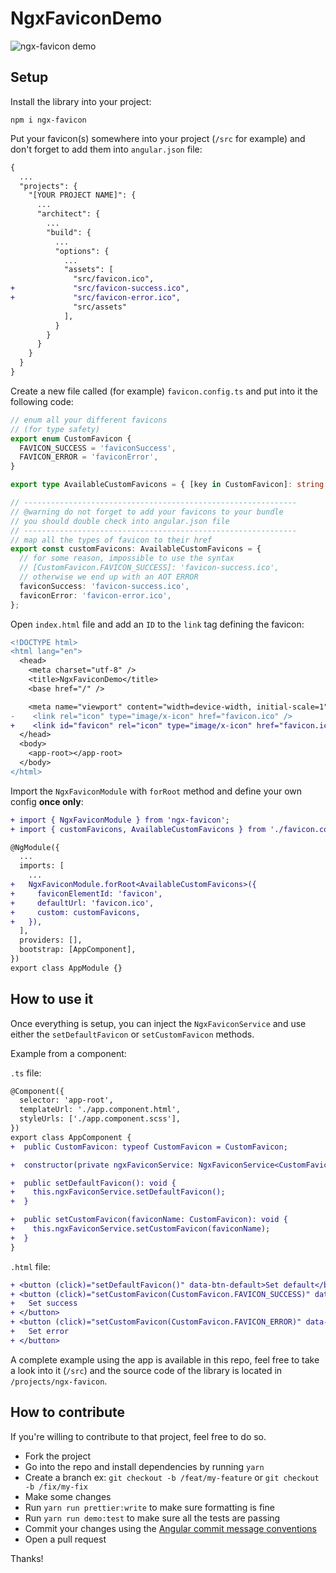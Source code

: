 # NgxFaviconDemo

![ngx-favicon demo](https://user-images.githubusercontent.com/4950209/52950363-d4bfae00-3376-11e9-8045-df952b1fbb19.gif?raw=true)

## Setup

Install the library into your project:

```
npm i ngx-favicon
```

Put your favicon(s) somewhere into your project (`/src` for example) and don't forget to add them into `angular.json` file:

```diff
{
  ...
  "projects": {
    "[YOUR PROJECT NAME]": {
      ...
      "architect": {
        ...
        "build": {
          ...
          "options": {
            ...
            "assets": [
              "src/favicon.ico",
+             "src/favicon-success.ico",
+             "src/favicon-error.ico",
              "src/assets"
            ],
          }
        }
      }
    }
  }
}
```

Create a new file called (for example) `favicon.config.ts` and put into it the following code:

```typescript
// enum all your different favicons
// (for type safety)
export enum CustomFavicon {
  FAVICON_SUCCESS = 'faviconSuccess',
  FAVICON_ERROR = 'faviconError',
}

export type AvailableCustomFavicons = { [key in CustomFavicon]: string };

// -------------------------------------------------------------
// @warning do not forget to add your favicons to your bundle
// you should double check into angular.json file
// -------------------------------------------------------------
// map all the types of favicon to their href
export const customFavicons: AvailableCustomFavicons = {
  // for some reason, impossible to use the syntax
  // [CustomFavicon.FAVICON_SUCCESS]: 'favicon-success.ico',
  // otherwise we end up with an AOT ERROR
  faviconSuccess: 'favicon-success.ico',
  faviconError: 'favicon-error.ico',
};
```

Open `index.html` file and add an `ID` to the `link` tag defining the favicon:

```diff
<!DOCTYPE html>
<html lang="en">
  <head>
    <meta charset="utf-8" />
    <title>NgxFaviconDemo</title>
    <base href="/" />

    <meta name="viewport" content="width=device-width, initial-scale=1" />
-    <link rel="icon" type="image/x-icon" href="favicon.ico" />
+    <link id="favicon" rel="icon" type="image/x-icon" href="favicon.ico" />
  </head>
  <body>
    <app-root></app-root>
  </body>
</html>
```

Import the `NgxFaviconModule` with `forRoot` method and define your own config **once only**:

```diff
+ import { NgxFaviconModule } from 'ngx-favicon';
+ import { customFavicons, AvailableCustomFavicons } from './favicon.config';

@NgModule({
  ...
  imports: [
    ...
+   NgxFaviconModule.forRoot<AvailableCustomFavicons>({
+     faviconElementId: 'favicon',
+     defaultUrl: 'favicon.ico',
+     custom: customFavicons,
+   }),
  ],
  providers: [],
  bootstrap: [AppComponent],
})
export class AppModule {}
```

## How to use it

Once everything is setup, you can inject the `NgxFaviconService` and use either the `setDefaultFavicon` or `setCustomFavicon` methods.

Example from a component:

`.ts` file:

```diff
@Component({
  selector: 'app-root',
  templateUrl: './app.component.html',
  styleUrls: ['./app.component.scss'],
})
export class AppComponent {
+  public CustomFavicon: typeof CustomFavicon = CustomFavicon;

+  constructor(private ngxFaviconService: NgxFaviconService<CustomFavicon>) {}

+  public setDefaultFavicon(): void {
+    this.ngxFaviconService.setDefaultFavicon();
+  }

+  public setCustomFavicon(faviconName: CustomFavicon): void {
+    this.ngxFaviconService.setCustomFavicon(faviconName);
+  }
}
```

`.html` file:

```diff
+ <button (click)="setDefaultFavicon()" data-btn-default>Set default</button>
+ <button (click)="setCustomFavicon(CustomFavicon.FAVICON_SUCCESS)" data-btn-success>
+   Set success
+ </button>
+ <button (click)="setCustomFavicon(CustomFavicon.FAVICON_ERROR)" data-btn-error>
+   Set error
+ </button>
```

A complete example using the app is available in this repo, feel free to take a look into it (`/src`) and the source code of the library is located in `/projects/ngx-favicon`.

## How to contribute

If you're willing to contribute to that project, feel free to do so.

- Fork the project
- Go into the repo and install dependencies by running `yarn`
- Create a branch ex: `git checkout -b /feat/my-feature` or `git checkout -b /fix/my-fix`
- Make some changes
- Run `yarn run prettier:write` to make sure formatting is fine
- Run `yarn run demo:test` to make sure all the tests are passing
- Commit your changes using the [Angular commit message conventions](https://github.com/angular/angular.js/blob/master/DEVELOPERS.md#-git-commit-guidelines)
- Open a pull request

Thanks!
